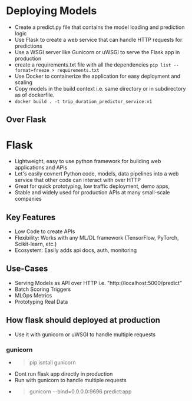 
# Deploying Models

- Create a predict.py file that contains the model loading and prediction logic
- Use Flask to create a web service that can handle HTTP requests for predictions
- Use a WSGI server like Gunicorn or uWSGI to serve the Flask app in production
- create a requirements.txt file with all the dependencies `pip list --format=freeze > requirements.txt`
- Use Docker to containerize the application for easy deployment and scaling
- Copy models in the build context i.e. same directory or in subdirectory as of dockerfile.
- `docker build . -t trip_duration_predictor_service:v1`
## Over Flask

# Flask
 - Lightweight, easy to use python framework for building web applications and APIs
 - Let's easily covnert Python code, models, data pipelines into a web service that other code can interact with over HTTP
 - Great for quick prototyping, low traffic deployment, demo apps, 
 - Stable and widely used for production APIs at many small-scale companies

## Key Features
- Low Code to create APIs
- Flexibility: Works with any ML/DL framework (TensorFlow, PyTorch, Scikit-learn, etc.)
- Ecosystem: Easily adds api docs, auth, monitoring

## Use-Cases
- Serving Models as API over HTTP i.e. "http://localhost:5000/predict"
- Batch Scoring Triggers
- MLOps Metrics
- Prototyping Real Data

## How flask should deployed at production
- Use it with gunicorn or uWSGI to handle multiple requests

### gunicorn
- > pip isntall gunicorn
- Dont run flask app directly in production
- Run with gunicorn to handle multiple requests
- > gunicorn --bind=0.0.0.0:9696 predict:app
